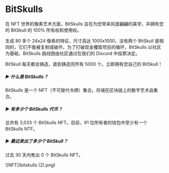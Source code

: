 # BitSkulls

在 NFT 世界的像素艺术方面，BitSkulls 旨在为您带来风度翩翩的美学，并拥有您的 BitSkull 的 100% 所有权和使用权。

生成 80 多个 24x24 像素的特征，尺寸高达 1000x1000，没有两个 BitSkull 是相同的，它们不能被复制或破坏。为了打破现金攫取项目的循环，BitSkulls 以社区为基础，BitSkulls 路线图由社区通过在我们的 Discord 中投票决定。

BitSkull 每天都会铸造，直到铸造完所有 5000 个。立即拥有您自己的 BitSkull！

##### ▶ 什么是 BitSkulls？

BitSkulls 是一个 NFT（不可替代令牌）集合。存储在区块链上的数字艺术品集合。

##### ▶ 有多少个 BitSkulls 代币？

总共有 3,033 个 BitSkulls NFT。目前，91 位所有者的钱包中至少有一个 BitSkulls NTF。

##### ▶ 最近卖出了多少个 BitSkull？

过去 30 天内售出 0 个 BitSkulls NFT。

![NFT](bitskulls (2).png)


